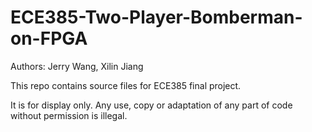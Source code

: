 # ECE385-Two-Player-Bomberman-on-FPGA

Authors: Jerry Wang, Xilin Jiang

This repo contains source files for ECE385 final project.

It is for display only. Any use, copy or adaptation of any part of code without permission is illegal.
